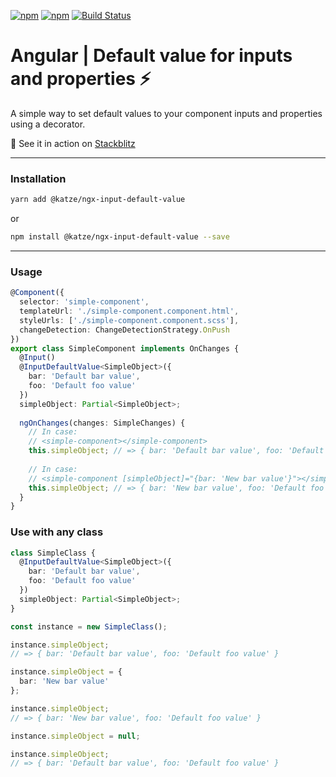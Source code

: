 [![npm](https://img.shields.io/npm/dt/@katze/ngx-input-default-value.svg)]()
[![npm](https://img.shields.io/npm/l/@katze/ngx-input-default-value.svg)]()
[![Build Status](https://travis-ci.com/ZeevKatz/ngx-input-default-value.svg?branch=master)]()

# Angular | Default value for inputs and properties️ ⚡

 A simple way to set default values to your component inputs and properties using a decorator.

🚀 See it in action on [Stackblitz](https://stackblitz.com/edit/ngx-input-default-value-demo)

---

### Installation

```bash
yarn add @katze/ngx-input-default-value
```

or 

```bash
npm install @katze/ngx-input-default-value --save
```

---

### Usage

```typescript
@Component({
  selector: 'simple-component',
  templateUrl: './simple-component.component.html',
  styleUrls: ['./simple-component.component.scss'],
  changeDetection: ChangeDetectionStrategy.OnPush
})
export class SimpleComponent implements OnChanges {
  @Input()
  @InputDefaultValue<SimpleObject>({
    bar: 'Default bar value',
    foo: 'Default foo value'
  })
  simpleObject: Partial<SimpleObject>;
  
  ngOnChanges(changes: SimpleChanges) {
    // In case: 
    // <simple-component></simple-component>
    this.simpleObject; // => { bar: 'Default bar value', foo: 'Default foo value' }
    
    // In case: 
    // <simple-component [simpleObject]="{bar: 'New bar value'}"></simple-component>
    this.simpleObject; // => { bar: 'New bar value', foo: 'Default foo value' }
  }
}
```


### Use with any class

```typescript
class SimpleClass {
  @InputDefaultValue<SimpleObject>({
    bar: 'Default bar value',
    foo: 'Default foo value'
  })
  simpleObject: Partial<SimpleObject>;
}

const instance = new SimpleClass();

instance.simpleObject;
// => { bar: 'Default bar value', foo: 'Default foo value' }

instance.simpleObject = {
  bar: 'New bar value'
};

instance.simpleObject;
// => { bar: 'New bar value', foo: 'Default foo value' }

instance.simpleObject = null;

instance.simpleObject;
// => { bar: 'Default bar value', foo: 'Default foo value' }
```
